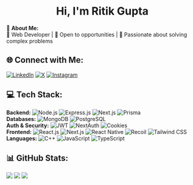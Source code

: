 <h1 align="center">Hi, I'm Ritik Gupta</h1>

💫 **About Me:**  
🚀 Web Developer | 📌 Open to opportunities | 🔧 Passionate about solving complex problems

## 🌐 Connect with Me:
[![LinkedIn](https://img.shields.io/badge/LinkedIn-%230077B5.svg?logo=linkedin&logoColor=white)](https://www.linkedin.com/in/vansh-maurya/) [![X](https://img.shields.io/badge/%20-%23000000.svg?logo=x&logoColor=white)](https://x.com/Luc27aV) [![Instagram](https://img.shields.io/badge/Instagram-%23E4405F.svg?logo=Instagram&logoColor=white)](https://instagram.com/luc27av)  

## 💻 Tech Stack:
**Backend:** ![Node.js](https://img.shields.io/badge/Node.js-43853D?logo=node.js&logoColor=white) ![Express.js](https://img.shields.io/badge/Express.js-9C27B0?logo=express&logoColor=white) ![Next.js](https://img.shields.io/badge/Next.js-FF4081?logo=nextdotjs&logoColor=white) ![Prisma](https://img.shields.io/badge/Prisma-5A4FCF?logo=prisma&logoColor=white)  
**Databases:** ![MongoDB](https://img.shields.io/badge/MongoDB-4DB33D?logo=mongodb&logoColor=white) ![PostgreSQL](https://img.shields.io/badge/PostgreSQL-336791?logo=postgresql&logoColor=white)  
**Auth & Security:** ![JWT](https://img.shields.io/badge/JSON_Web_Tokens-EF6C00?logo=jsonwebtokens&logoColor=white) ![NextAuth](https://img.shields.io/badge/NextAuth.js-8A2BE2?logo=nextauth&logoColor=white) ![Cookies](https://img.shields.io/badge/Cookie--based-F57F17?logo=cookiecutter&logoColor=white)  
**Frontend:** ![React.js](https://img.shields.io/badge/React-61DBFB?logo=react&logoColor=black) ![Next.js](https://img.shields.io/badge/Next.js-FF6F00?logo=nextdotjs&logoColor=white) ![React Native](https://img.shields.io/badge/React%20Native-0082FC?logo=react&logoColor=white) ![Recoil](https://img.shields.io/badge/Recoil-1F9AEC?logo=recoil&logoColor=white) ![Tailwind CSS](https://img.shields.io/badge/Tailwind_CSS-38BDF8?logo=tailwindcss&logoColor=white)  
**Languages:** ![C++](https://img.shields.io/badge/C++-00599C?logo=c%2B%2B&logoColor=white) ![JavaScript](https://img.shields.io/badge/JavaScript-F0DB4F?logo=javascript&logoColor=black) ![TypeScript](https://img.shields.io/badge/TypeScript-3178C6?logo=typescript&logoColor=white)  

## 📊 GitHub Stats:
![](https://github-readme-stats.vercel.app/api?username=Ritik-Gupta-675&theme=radical&hide_border=false&include_all_commits=true&count_private=true) ![](https://github-readme-streak-stats.herokuapp.com/?user=Ritik-Gupta-675&theme=radical&hide_border=false) ![](https://github-readme-stats.vercel.app/api/top-langs/?username=Ritik-Gupta-675&theme=radical&hide_border=false&include_all_commits=true&count_private=true&layout=compact)
<!---
Ritik-Gupta-675/Ritik-Gupta-675 is a ✨ special ✨ repository because its `README.md` (this file) appears on your GitHub profile.
You can click the Preview link to take a look at your changes.
--->
